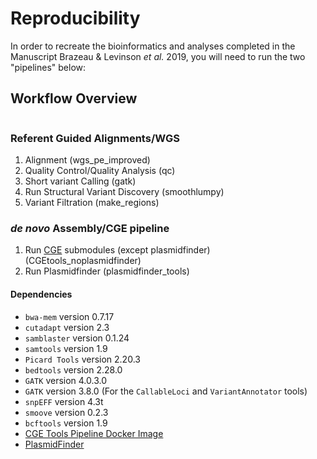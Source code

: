 # Reproducibility

In order to recreate the bioinformatics and analyses
completed in the Manuscript Brazeau & Levinson _et al._ 2019,
you will need to run the two "pipelines" below:

## Workflow Overview
<p align="center">
  <img src="https://github.com/nickbrazeau/Sepi_Res_CaseStudy/tree/master/misc/sepi_analysis_approach.png&raw=true" alt=""/>
</p>


### Referent Guided Alignments/WGS
1. Alignment (wgs_pe_improved)
2. Quality Control/Quality Analysis (qc)
3. Short variant Calling (gatk)
4. Run Structural Variant Discovery (smoothlumpy)
5. Variant Filtration (make_regions)



###  _de novo_ Assembly/CGE pipeline
1. Run [CGE](http://www.genomicepidemiology.org/) submodules (except plasmidfinder) (CGEtools_noplasmidfinder)
2. Run Plasmidfinder (plasmidfinder_tools)


#### Dependencies
* `bwa-mem` version 0.7.17
* `cutadapt` version 2.3
* `samblaster` version 0.1.24
* `samtools` version 1.9
* `Picard Tools` version 2.20.3
* `bedtools` version 2.28.0
* `GATK` version 4.0.3.0
* `GATK` version 3.8.0 (For the `CallableLoci` and `VariantAnnotator` tools)
* `snpEFF` version 4.3t
* `smoove` version 0.2.3
* `bcftools` version 1.9
* [CGE Tools Pipeline Docker Image](https://bitbucket.org/genomicepidemiology/cge-tools-docker/src/master/)
* [PlasmidFinder](https://bitbucket.org/genomicepidemiology/plasmidfinder/src/master/)
